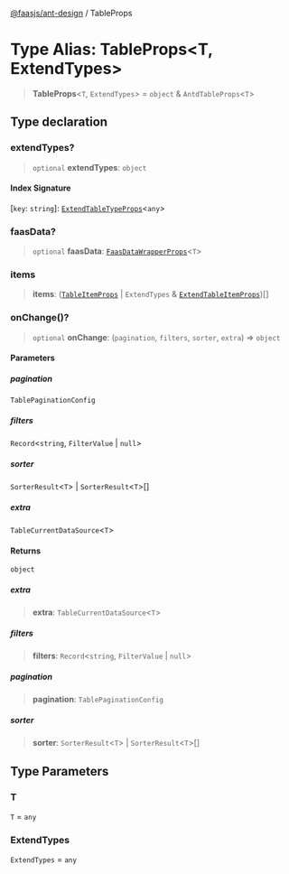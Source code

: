[@faasjs/ant-design](../README.md) / TableProps

# Type Alias: TableProps\<T, ExtendTypes\>

> **TableProps**\<`T`, `ExtendTypes`\> = `object` & `AntdTableProps`\<`T`\>

## Type declaration

### extendTypes?

> `optional` **extendTypes**: `object`

#### Index Signature

\[`key`: `string`\]: [`ExtendTableTypeProps`](ExtendTableTypeProps.md)\<`any`\>

### faasData?

> `optional` **faasData**: [`FaasDataWrapperProps`](../interfaces/FaasDataWrapperProps.md)\<`T`\>

### items

> **items**: ([`TableItemProps`](../interfaces/TableItemProps.md) \| `ExtendTypes` & [`ExtendTableItemProps`](ExtendTableItemProps.md))[]

### onChange()?

> `optional` **onChange**: (`pagination`, `filters`, `sorter`, `extra`) => `object`

#### Parameters

##### pagination

`TablePaginationConfig`

##### filters

`Record`\<`string`, `FilterValue` \| `null`\>

##### sorter

`SorterResult`\<`T`\> | `SorterResult`\<`T`\>[]

##### extra

`TableCurrentDataSource`\<`T`\>

#### Returns

`object`

##### extra

> **extra**: `TableCurrentDataSource`\<`T`\>

##### filters

> **filters**: `Record`\<`string`, `FilterValue` \| `null`\>

##### pagination

> **pagination**: `TablePaginationConfig`

##### sorter

> **sorter**: `SorterResult`\<`T`\> \| `SorterResult`\<`T`\>[]

## Type Parameters

### T

`T` = `any`

### ExtendTypes

`ExtendTypes` = `any`
